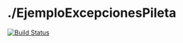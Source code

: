 # ./EjemploExcepcionesPileta
 
[![Build Status](https://travis-ci.org/wollok/EjemploExcepcionesPileta.svg?branch=master)](https://travis-ci.org/wollok/EjemploExcepcionesPileta)



